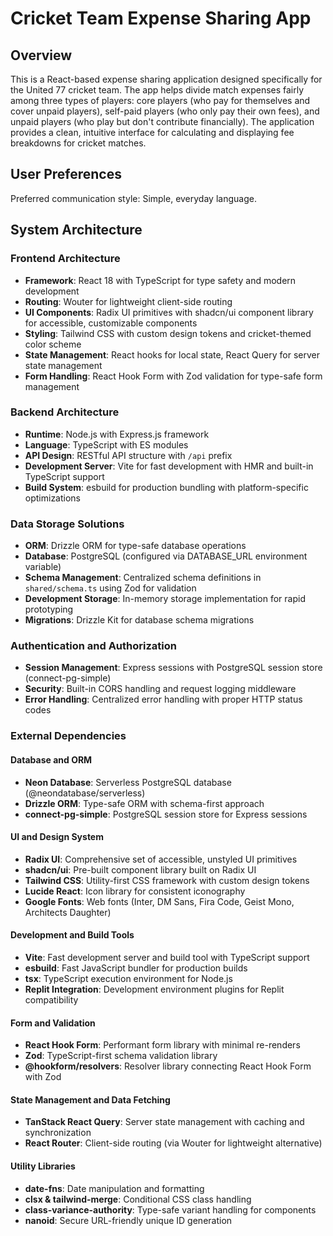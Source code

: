 # Cricket Team Expense Sharing App

## Overview

This is a React-based expense sharing application designed specifically for the United 77 cricket team. The app helps divide match expenses fairly among three types of players: core players (who pay for themselves and cover unpaid players), self-paid players (who only pay their own fees), and unpaid players (who play but don't contribute financially). The application provides a clean, intuitive interface for calculating and displaying fee breakdowns for cricket matches.

## User Preferences

Preferred communication style: Simple, everyday language.

## System Architecture

### Frontend Architecture
- **Framework**: React 18 with TypeScript for type safety and modern development
- **Routing**: Wouter for lightweight client-side routing
- **UI Components**: Radix UI primitives with shadcn/ui component library for accessible, customizable components
- **Styling**: Tailwind CSS with custom design tokens and cricket-themed color scheme
- **State Management**: React hooks for local state, React Query for server state management
- **Form Handling**: React Hook Form with Zod validation for type-safe form management

### Backend Architecture
- **Runtime**: Node.js with Express.js framework
- **Language**: TypeScript with ES modules
- **API Design**: RESTful API structure with `/api` prefix
- **Development Server**: Vite for fast development with HMR and built-in TypeScript support
- **Build System**: esbuild for production bundling with platform-specific optimizations

### Data Storage Solutions
- **ORM**: Drizzle ORM for type-safe database operations
- **Database**: PostgreSQL (configured via DATABASE_URL environment variable)
- **Schema Management**: Centralized schema definitions in `shared/schema.ts` using Zod for validation
- **Development Storage**: In-memory storage implementation for rapid prototyping
- **Migrations**: Drizzle Kit for database schema migrations

### Authentication and Authorization
- **Session Management**: Express sessions with PostgreSQL session store (connect-pg-simple)
- **Security**: Built-in CORS handling and request logging middleware
- **Error Handling**: Centralized error handling with proper HTTP status codes

### External Dependencies

#### Database and ORM
- **Neon Database**: Serverless PostgreSQL database (@neondatabase/serverless)
- **Drizzle ORM**: Type-safe ORM with schema-first approach
- **connect-pg-simple**: PostgreSQL session store for Express sessions

#### UI and Design System
- **Radix UI**: Comprehensive set of accessible, unstyled UI primitives
- **shadcn/ui**: Pre-built component library built on Radix UI
- **Tailwind CSS**: Utility-first CSS framework with custom design tokens
- **Lucide React**: Icon library for consistent iconography
- **Google Fonts**: Web fonts (Inter, DM Sans, Fira Code, Geist Mono, Architects Daughter)

#### Development and Build Tools
- **Vite**: Fast development server and build tool with TypeScript support
- **esbuild**: Fast JavaScript bundler for production builds
- **tsx**: TypeScript execution environment for Node.js
- **Replit Integration**: Development environment plugins for Replit compatibility

#### Form and Validation
- **React Hook Form**: Performant form library with minimal re-renders
- **Zod**: TypeScript-first schema validation library
- **@hookform/resolvers**: Resolver library connecting React Hook Form with Zod

#### State Management and Data Fetching
- **TanStack React Query**: Server state management with caching and synchronization
- **React Router**: Client-side routing (via Wouter for lightweight alternative)

#### Utility Libraries
- **date-fns**: Date manipulation and formatting
- **clsx & tailwind-merge**: Conditional CSS class handling
- **class-variance-authority**: Type-safe variant handling for components
- **nanoid**: Secure URL-friendly unique ID generation